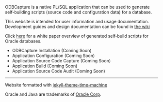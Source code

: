 
ODBCapture is a native PL/SQL application that can be used to generate self-building scripts (source code and configuration data) for a database.

This website is intended for user information and usage documentation.  Development guides and design documentation can be found in [the wiki](https://github.com/DDieterich/ODBCapture/wiki)

Click [here](Generated-Self-Build.md) for a white paper overview of generated self-build scripts for Oracle databases.

* ODBCapture Installation (Coming Soon)
* Application Configuration (Coming Soon)
* Application Source Code Capture (Coming Soon)
* Application Build (Coming Soon)
* Application Source Code Audit (Coming Soon)

---
Website formatted with [jekyll-theme-time-machine](https://github.com/pages-themes/time-machine)

Oracle and Java are trademarks of [Oracle Corp](https://www.oracle.com/).